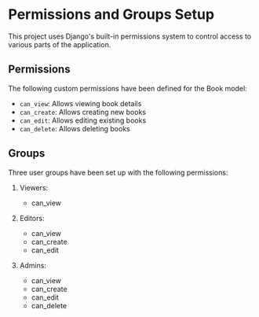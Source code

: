 # Permissions and Groups Setup

This project uses Django's built-in permissions system to control access to various parts of the application.

## Permissions

The following custom permissions have been defined for the Book model:

- `can_view`: Allows viewing book details
- `can_create`: Allows creating new books
- `can_edit`: Allows editing existing books
- `can_delete`: Allows deleting books

## Groups

Three user groups have been set up with the following permissions:

1. Viewers:
   - can_view

2. Editors:
   - can_view
   - can_create
   - can_edit

3. Admins:
   - can_view
   - can_create
   - can_edit
   - can_delete

